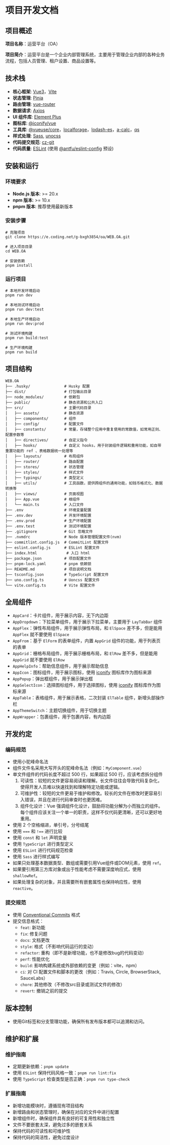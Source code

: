 # 项目开发文档

## 项目概述

**项目名称**：运营平台（OA）

**项目简介**：运营平台是一个企业内部管理系统，主要用于管理企业内部的各种业务流程，包括人员管理、租户设置、商品设置等。

## 技术栈

- **核心框架**: [Vue3](https://cn.vuejs.org/)，[Vite](https://cn.vitejs.dev/)
- **状态管理**: [Pinia](https://pinia.vuejs.org/zh/)
- **路由管理**: [vue-router](https://router.vuejs.org/zh/)
- **数据请求**: [Axios](https://www.axios-http.cn/docs/intro)
- **UI 组件库**: [Element Plus](https://element-plus.org/zh-CN/#/zh-CN)
- **图标库**: [@iconify/vue](https://icones.js.org/)
- **工具库**: [@vueuse/core](https://vueuse.pages.dev/)，[localforage](https://localforage.docschina.org/)，[lodash-es](https://www.lodashjs.com/)，[a-calc](https://github.com/Autumn-one/a-calc-old/blob/main/README_ZH.md)，[qs](https://github.com/ljharb/qs?tab=readme-ov-file)
- **样式处理**: [Sass](https://sass-lang.com/), [unocss](https://unocss-cn.pages.dev/)
- **代码提交规范**: [cz-git](https://cz-git.qbb.sh/zh/)
- **代码质量**: [ESLint](https://eslint.org/) (使用 [@antfu/eslint-config](https://eslint-config.antfu.me/configs) 预设)

## 安装和运行

### 环境要求

- **Node.js 版本**: >= 20.x
- **npm 版本**: >= 10.x
- **pnpm 版本**: 推荐使用最新版本

### 安装步骤

```text
# 克隆项目
git clone https://e.coding.net/g-bxgh3854/oa/WEB.OA.git

# 进入项目目录
cd WEB.OA

# 安装依赖
pnpm install
```

### 运行项目

```text
# 本地开发环境启动
pnpm run dev

# 本地测试环境启动
pnpm run dev:test

# 本地生产环境启动
pnpm run dev:prod

# 测试环境构建
pnpm run build:test

# 生产环境构建
pnpm run build
```
## 项目结构

```text
WEB.OA
├── .husky/               # Husky 配置
├── dist/                 # 打包输出目录
├── node_modules/         # 依赖包
├── public/               # 静态资源和公共入口
├── src/                  # 主要代码目录
│   ├── assets/           # 静态资源
│   ├── components/       # 组件
│   ├── config/           # 配置文件
│   ├── constants/        # 常量，存储整个应用中重复使用的常数值，如常用正则、配置参数等
│   ├── directives/       # 自定义指令
│   ├── hooks/            # 自定义 hooks，用于封装组件逻辑和重用功能，如自带重置功能的 ref 、表格数据统一处理等
│   ├── layouts/          # 布局组件
│   ├── router/           # 路由配置
│   ├── stores/           # 状态管理
│   ├── styles/           # 样式文件
│   ├── typings/          # 类型定义
│   ├── utils/            # 工具函数，提供跨组件的通用功能，如钱币格式化、数据转换等
│   ├── views/            # 页面视图
│   ├── App.vue           # 根组件
│   └── main.ts           # 入口文件
├── .env                  # 环境变量配置
├── .env.dev              # 开发环境配置
├── .env.prod             # 生产环境配置
├── .env.test             # 测试环境配置
├── .gitignore            # Git 忽略文件
├── .nvmdrc               # Node 版本管理配置文件(nvm)
├── commitlint.config.js  # CommitLint 配置文件
├── eslint.config.js      # ESLint 配置文件
├── index.html             # 入口 html
├── package.json          # 项目配置文件
├── pnpm-lock.yaml        # pnpm 依赖锁
├── README.md             # 项目说明文档
├── tsconfig.json         # TypeScript 配置文件
├── uno.config.ts         # Uoncss 配置文件
└── vite.config.ts        # Vite 配置文件
```

## 全局组件

- `AppCard`：卡片组件，用于展示内容，无下内边距
- `AppDropdown`：下拉菜单组件，用于展示下拉菜单，主要用于 `LayTabBar` 组件
- `AppFlex`：弹性布局组件，用于展示弹性布局，和 `ElSpace` 差不多，但是能用 `AppFlex` 就不要使用 `ElSpace`
- `AppFrom`：基于 `ElForm` 的表单组件，内置 `AppGrid` 组件的功能，用于列表页的表单
- `AppGrid`：栅格布局组件，用于展示栅格布局，和 `ElRow` 差不多，但是能用 `AppGrid` 就不要使用 `ElRow`
- `AppHelpInfo`：帮助信息组件，用于展示帮助信息
- `AppIcon`：图标组件，用于展示图标，使用 [iconify](https://icones.js.org/) 图标库作为图标来源
- `AppPopup`：弹出框组件，用于展示弹出框
- `AppSelectIcon`：选择图标组件，用于选择图标，使用 [iconify](https://icones.js.org/) 图标库作为图标来源
- `AppTable`：表格组件，用于展示表格，二次封装 `ElTable` 组件，新增头部操作栏
- `AppThemeSwitch`：主题切换组件，用于切换主题
- `AppWrapper`：包裹组件，用于包裹内容，有内边距

## 开发约定

### 编码规范

- 使用小驼峰命名法
- 组件文件名采用大写开头的驼峰命名法（例如：`MyComponent.vue`）
- 单文件组件的代码长度不超过 500 行，如果超过 500 行，应该考虑拆分组件
  1. 可读性：较短的文件更容易阅读和理解。长文件往往会导致代码复杂化，使得开发人员难以快速找到和理解特定功能或逻辑。
  2. 可维护性：较短的文件更易于维护和修改。较长的文件在修改时更容易引入错误，并且在进行代码审查时也更困难。
  3. 组件化设计：Vue 强调组件化设计，鼓励将功能分解为小而独立的组件。每个组件应该关注一个单一的职责，这样不仅代码更清晰，还可以更好地重用。
- 使用 2 个空格缩进，单引号，分号结尾
- 使用 `===` 和 `!==` 进行比较
- 使用 `const` 和 `let` 声明变量
- 使用 `TypeScript` 进行类型定义
- 使用 `ESLint` 进行代码规范检查
- 使用 `Sass` 进行样式编写
- 如果只处理基本数据类型、数组或需要引用Vue组件或DOM元素，使用 `ref`。
- 如果要引用第三方库对象或出于性能考虑不需要深度响应式，使用 `shallowRef`。
- 如果处理复杂的对象，并且需要所有嵌套属性也保持响应性，使用 `reactive`。

### 提交规范
- 使用 [Conventional Commits](https://www.conventionalcommits.org/en/v1.0.0/) 格式
- 提交信息格式：
  - `feat`: 新功能
  - `fix`: 修复问题
  - `docs`: 文档更改
  - `style`: 格式（不影响代码运行的变动）
  - `refactor`: 重构（即不是新增功能，也不是修改bug的代码变动）
  - `perf`: 性能优化
  - `build`: 影响构建系统或外部依赖的变更（例如：vite，npm）
  - `ci`: 对 CI 配置文件和脚本的更改（例如：Travis, Circle, BrowserStack, SauceLabs）
  - `chore`: 其他修改（不修改src目录或测试文件的修改）
  - `revert`: 撤销之前的提交

## 版本控制
- 使用Git标签和分支管理功能，确保所有发布版本都可以追溯和访问。

## 维护和扩展

### 维护指南
- 定期更新依赖：`pnpm update`
- 使用 `ESLint` 保持代码风格一致：`pnpm run lint:fix`
- 使用 `TypeScript` 检查类型是否正确：`pnpm run type-check`

### 扩展指南
- 新增功能模块时，遵循现有项目结构
- 新增路由和状态管理时，确保在对应的文件中进行配置
- 新增组件时，确保组件具有良好的可复用性和独立性
- 文件不要嵌套太深，避免过多的嵌套关系
- 保持代码的可读性和可维护性
- 保持代码的简洁性，避免过度设计

